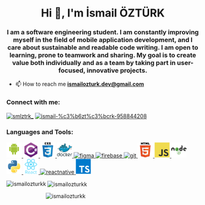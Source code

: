 
  <h1 align="center">Hi 👋, I'm İsmail ÖZTÜRK</h1>


<h3 align="center">I am a software engineering student. I am constantly improving myself in the field of mobile application development, and I care about sustainable and readable code writing. I am open to learning, prone to teamwork and sharing. My goal is to create value both individually and as a team by taking part in user-focused, innovative projects.</h3>





- 📫 How to reach me **ismailozturk.dev@gmail.com**

<h3 align="left">Connect with me:</h3>
<p align="left">
<a href="https://twitter.com/smlztrk_" target="blank"><img align="center" src="https://raw.githubusercontent.com/rahuldkjain/github-profile-readme-generator/master/src/images/icons/Social/twitter.svg" alt="smlztrk_" height="30" width="40" /></a>
<a href="https://linkedin.com/in/ismail-%c3%b6zt%c3%bcrk-958844208" target="blank"><img align="center" src="https://raw.githubusercontent.com/rahuldkjain/github-profile-readme-generator/master/src/images/icons/Social/linked-in-alt.svg" alt="ismail-%c3%b6zt%c3%bcrk-958844208" height="30" width="40" /></a>
</p>

<h3 align="left">Languages and Tools:</h3>
<p align="left"> <a href="https://developer.android.com" target="_blank" rel="noreferrer"> <img src="https://raw.githubusercontent.com/devicons/devicon/master/icons/android/android-original-wordmark.svg" alt="android" width="40" height="40"/> </a> <a href="https://www.w3schools.com/cs/" target="_blank" rel="noreferrer"> <img src="https://raw.githubusercontent.com/devicons/devicon/master/icons/csharp/csharp-original.svg" alt="csharp" width="40" height="40"/> </a> <a href="https://www.w3schools.com/css/" target="_blank" rel="noreferrer"> <img src="https://raw.githubusercontent.com/devicons/devicon/master/icons/css3/css3-original-wordmark.svg" alt="css3" width="40" height="40"/> </a> <a href="https://www.docker.com/" target="_blank" rel="noreferrer"> <img src="https://raw.githubusercontent.com/devicons/devicon/master/icons/docker/docker-original-wordmark.svg" alt="docker" width="40" height="40"/> </a> <a href="https://www.figma.com/" target="_blank" rel="noreferrer"> <img src="https://www.vectorlogo.zone/logos/figma/figma-icon.svg" alt="figma" width="40" height="40"/> </a> <a href="https://firebase.google.com/" target="_blank" rel="noreferrer"> <img src="https://www.vectorlogo.zone/logos/firebase/firebase-icon.svg" alt="firebase" width="40" height="40"/> </a> <a href="https://git-scm.com/" target="_blank" rel="noreferrer"> <img src="https://www.vectorlogo.zone/logos/git-scm/git-scm-icon.svg" alt="git" width="40" height="40"/> </a> <a href="https://www.w3.org/html/" target="_blank" rel="noreferrer"> <img src="https://raw.githubusercontent.com/devicons/devicon/master/icons/html5/html5-original-wordmark.svg" alt="html5" width="40" height="40"/> </a> <a href="https://developer.mozilla.org/en-US/docs/Web/JavaScript" target="_blank" rel="noreferrer"> <img src="https://raw.githubusercontent.com/devicons/devicon/master/icons/javascript/javascript-original.svg" alt="javascript" width="40" height="40"/> </a> <a href="https://nodejs.org" target="_blank" rel="noreferrer"> <img src="https://raw.githubusercontent.com/devicons/devicon/master/icons/nodejs/nodejs-original-wordmark.svg" alt="nodejs" width="40" height="40"/> </a> <a href="https://www.python.org" target="_blank" rel="noreferrer"> <img src="https://raw.githubusercontent.com/devicons/devicon/master/icons/python/python-original.svg" alt="python" width="40" height="40"/> </a> <a href="https://reactjs.org/" target="_blank" rel="noreferrer"> <img src="https://raw.githubusercontent.com/devicons/devicon/master/icons/react/react-original-wordmark.svg" alt="react" width="40" height="40"/> </a> <a href="https://reactnative.dev/" target="_blank" rel="noreferrer"> <img src="https://reactnative.dev/img/header_logo.svg" alt="reactnative" width="40" height="40"/> </a> <a href="https://www.typescriptlang.org/" target="_blank" rel="noreferrer"> <img src="https://raw.githubusercontent.com/devicons/devicon/master/icons/typescript/typescript-original.svg" alt="typescript" width="40" height="40"/> </a> </p>
<p>
  <img align="left" 
       src="https://github-readme-stats.vercel.app/api/top-langs?username=ismailozturkk&show_icons=true&locale=en&layout=compact&theme=dark&hide_border=true&icon_color=F8D866&title_color=00ffe1&text_color=ffffff&bg_color=1F222E"
    height="192px"
       alt="ismailozturkk" />
</p>

<p>
  &nbsp;<img align="center" 
            src="https://github-readme-stats.vercel.app/api?username=ismailozturkk&show_icons=true&locale=en&theme=dark&hide_border=true&icon_color=F8D866&title_color=00ffe1&text_color=ffffff&bg_color=1F222E" 
    height="192px"
            alt="ismailozturkk" />
</p>




<p align="left"> <img src="https://komarev.com/ghpvc/?username=ismailozturkk&label=Profile%20views&color=0e75b6&style=flat" alt="ismailozturkk" /> </p>

